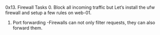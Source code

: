 0x13. Firewall
Tasks
0. Block all incoming traffic but
Let’s install the ufw firewall and setup a few rules on web-01.
1. Port forwarding
-Firewalls can not only filter requests, they can also forward them.